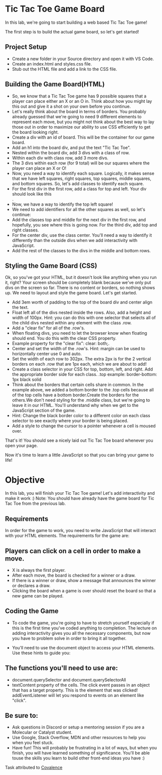 # Tic Tac Toe Game Board

In this lab, we're going to start building a web based Tic Tac Toe game!

The first step is to build the actual game board, so let's get started!

## Project Setup

- Create a new folder in your Source directory and open it with VS Code.
- Create an index.html and styles.css file.
- Stub out the HTML file and add a link to the CSS file.

## Building the Game Board(HTML)


- So, we know that a Tic Tac Toe game has 9 possible squares that a player can place either an X or an O in. Think about how you might lay this out and give it a shot on your own before you continue.
- Let's really think about the board in terms of borders. You probably already guessed that we're going to need 9 different elements to represent each move, but you might not think about the best way to lay those out in order to maximize our ability to use CSS efficiently to get the board looking right.
- Create a div with an id of board. This will be the container for our game board.
- Add an h1 into the board div, and put the text "Tic Tac Toe".
- Nested within the board div, add 3 divs with a class of row.
- Within each div with class row, add 3 more divs.
- The 3 divs within each row (for 9 total) will be our squares where the player can place an X or O!
- Now, you need a way to identify each square. Logically, it makes sense that we have left squares, right squares, top squares, middle squares, and bottom squares. So, let's add classes to identify each square.
- For the first div in the first row, add a class for top and left. Your div should look like this <div class="top left"></div>.
- Now, we have a way to identify the top left square!
- We need to add identifiers for all the other squares as well, so let's continue:
- Add the classes top and middle for the next div in the first row, and hopefully, you see where this is going now. For the third div, add top and right classes.
- For the center div, use the class center. You'll need a way to identify it differently than the outside divs when we add interactivity with JavaScript.
- Add the rest of the classes to the divs in the middle and bottom rows.

## Styling the Game Board (CSS)


Ok, so you've got your HTML, but it doesn't look like anything when you run it, right? Your screen should be completely blank because we've only put divs on the screen so far. There is no content or borders, so nothing shows up.
We need to layout and style the game board. Let's get started.


- Add 3em worth of padding to the top of the board div and center align the text.
- Float left all of the divs nested inside the rows. Also, add a height and width of 100px.
Hint: you can do this with one selector that selects all of the child divs nested within any element with the class .row.
- Add a "clear fix" for all of the .row's.
- When floating divs, you need to let the browser know when floating should end. You do this with the clear CSS property.
- Example property for the "clear fix": clear: both;.
- Center and set the width of the .row's.
Hint: margin can be used to horizontally center use 0 and auto.
- Set the width of each row to 302px. The extra 2px is for the 2 vertical borders on each .row that are 1px each, which we are about to add!
- Create a class selector in your CSS for top, bottom, left, and right. Add the appropriate border side for each class.
.top example: border-bottom: 1px black solid
- Think about the borders that certain cells share in common. In the example above, we added a bottom border to the .top cells because all of the top cells have a bottom border.Create the borders for the others.We don't need styling for the .middle class, but we're going to leave it in our HTML. You'll understand why when we get to the JavaScript section of the game.
- Hint: Change the black border color to a different color on each class selector to see exactly where your border is being placed.
- Add a style to change the cursor to a pointer whenever a cell is moused over.

That's it! You should see a nicely laid out Tic Tac Toe board whenever you open your page.

Now it's time to learn a little JavaScript so that you can bring your game to life!

# Objective


In this lab, you will finish your Tic Tac Toe game! Let's add interactivity and make it work :)
Note: You should have already have the game board for Tic Tac Toe from the previous lab.

## Requirements

In order for the game to work, you need to write JavaScript that will interact with your HTML elements. The requirements for the game are:

## Players can click on a cell in order to make a move.


- X is always the first player.
- After each move, the board is checked for a winner or a draw.
- If there is a winner or draw, show a message that announces the winner or declares a draw.
- Clicking the board when a game is over should reset the board so that a new game can be played.

## Coding the Game


- To code the game, you're going to have to stretch yourself especially if this is the first time you've coded anything to completion. The lecture on adding interactivity gives you all the necessary components, but now you have to problem solve in order to bring it all together.

- You'll need to use the document object to access your HTML elements. Use these hints to guide you:

## The functions you'll need to use are:


- document.querySelector and document.querySelectorAll
- textContent property of the cells.
The click event passes in an object that has a target property. This is the element that was clicked!
addEventListener will let you respond to events on an element like "click".

## Be sure to:


- Ask questions in Discord or setup a mentoring session if you are a Molecular or Catalyst student.
- Use Google, Stack Overflow, MDN and other resources to help you when you feel stuck.
- Have fun! This will probably be frustrating in a lot of ways, but when you finish, you will have learned something of significance. You'll be able touse  the skills you learn to build other front-end ideas you have :)

Task attributed to [Covalence](https://gravity.covalence.io/portal)